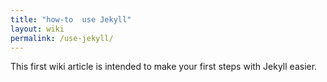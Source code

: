 ```yaml
---
title: "how-to  use Jekyll" 
layout: wiki
permalink: /use-jekyll/
---
```


This first wiki article is intended to make your first steps with Jekyll easier.